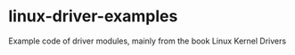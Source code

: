 linux-driver-examples
=====================

Example code of driver modules, mainly from the book Linux Kernel Drivers
